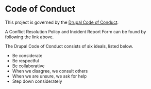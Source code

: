 # Code of Conduct

This project is governed by the [Drupal Code of Conduct](https://www.drupal.org/dcoc).

A Conflict Resolution Policy and Incident Report Form can be found by following
the link above.

The Drupal Code of Conduct consists of six ideals, listed below.

- Be considerate
- Be respectful
- Be collaborative
- When we disagree, we consult others
- When we are unsure, we ask for help
- Step down considerately
